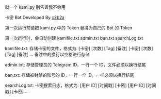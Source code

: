 就一个 kami.py 别告诉我不会用

卡密 Bot Developed By [c3b2a](https://t.me/c3b2abot)

第一次运行前请把 kami.py 中的 Token 替换为自己的 Bot 的 Token

第一次运行时，会自动创建 kamifile.txt admin.txt ban.txt searchLog.txt

kamifile.txt:
存储卡密的文件，格式为:
[卡密] [次数] [Tag] [备注]
[卡密] [次数] [Tag] [备注]
...
备注中的换行以空格进行存储

admin.txt:
存储管理员的 Telegram ID，一行一个 ID，文件必须以换行结尾

ban.txt:
存储被封禁的账号的 ID，一行一个 ID，一样必须以换行结尾

searchLog.txt:
卡密搜索日志，格式为:
[用户 ID] [时间戳] [卡密]
[用户 ID] [时间戳] [卡密]
...